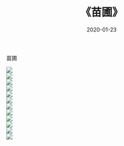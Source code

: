 ﻿---
layout: post
title:  《苗圃》
date:   2020-01-23
img: http://img.660000.xyz/Sharelink/壁纸/明星魅力/华人明星/苗圃/000.jpg
categories: [美女, 清纯, 唯美]
---

苗圃

 ![](http://img.660000.xyz/Sharelink/壁纸/明星魅力/华人明星/苗圃/001.jpg) <br>![](http://img.660000.xyz/Sharelink/壁纸/明星魅力/华人明星/苗圃/002.jpg) <br>![](http://img.660000.xyz/Sharelink/壁纸/明星魅力/华人明星/苗圃/003.jpg) <br>![](http://img.660000.xyz/Sharelink/壁纸/明星魅力/华人明星/苗圃/004.jpg) <br>![](http://img.660000.xyz/Sharelink/壁纸/明星魅力/华人明星/苗圃/005.jpg) <br>![](http://img.660000.xyz/Sharelink/壁纸/明星魅力/华人明星/苗圃/006.jpg) <br>![](http://img.660000.xyz/Sharelink/壁纸/明星魅力/华人明星/苗圃/007.jpg) <br>![](http://img.660000.xyz/Sharelink/壁纸/明星魅力/华人明星/苗圃/008.jpg) <br>![](http://img.660000.xyz/Sharelink/壁纸/明星魅力/华人明星/苗圃/009.jpg) <br>![](http://img.660000.xyz/Sharelink/壁纸/明星魅力/华人明星/苗圃/010.jpg) <br>![](http://img.660000.xyz/Sharelink/壁纸/明星魅力/华人明星/苗圃/011.jpg) <br>![](http://img.660000.xyz/Sharelink/壁纸/明星魅力/华人明星/苗圃/012.jpg) <br>